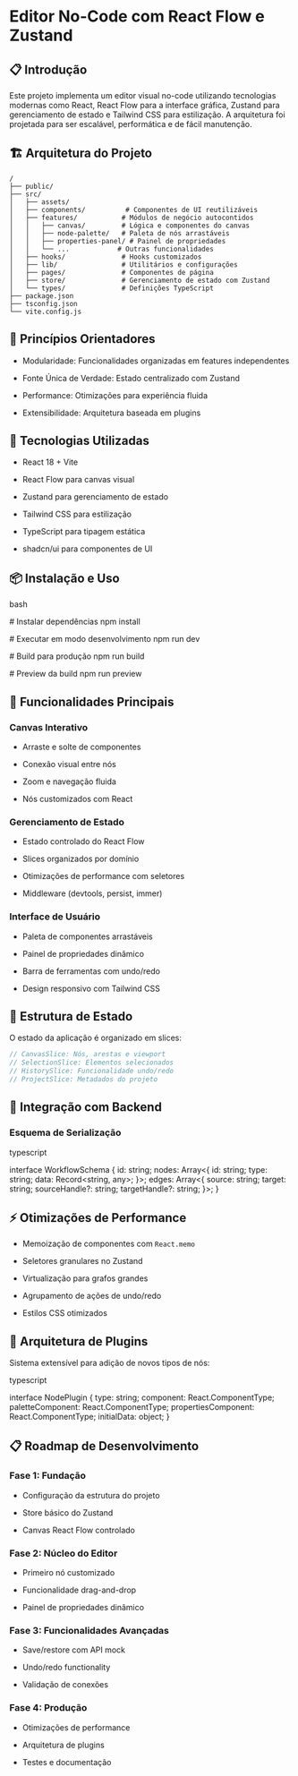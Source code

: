 # Editor No-Code com React Flow e Zustand

## 📋 Introdução

Este projeto implementa um editor visual no-code utilizando tecnologias modernas como React, React Flow para a interface gráfica, Zustand para gerenciamento de estado e Tailwind CSS para estilização. A arquitetura foi projetada para ser escalável, performática e de fácil manutenção.

## 🏗️ Arquitetura do Projeto

```text
/
├── public/
├── src/
│   ├── assets/
│   ├── components/          # Componentes de UI reutilizáveis
│   ├── features/           # Módulos de negócio autocontidos
│   │   ├── canvas/         # Lógica e componentes do canvas
│   │   ├── node-palette/   # Paleta de nós arrastáveis
│   │   ├── properties-panel/ # Painel de propriedades
│   │   └── ...            # Outras funcionalidades
│   ├── hooks/              # Hooks customizados
│   ├── lib/                # Utilitários e configurações
│   ├── pages/              # Componentes de página
│   ├── store/              # Gerenciamento de estado com Zustand
│   └── types/              # Definições TypeScript
├── package.json
├── tsconfig.json
└── vite.config.js
```
## 🎯 Princípios Orientadores

*   Modularidade: Funcionalidades organizadas em features independentes
    
*   Fonte Única de Verdade: Estado centralizado com Zustand
    
*   Performance: Otimizações para experiência fluida
    
*   Extensibilidade: Arquitetura baseada em plugins
    

## 🚀 Tecnologias Utilizadas

*   React 18 + Vite
    
*   React Flow para canvas visual
    
*   Zustand para gerenciamento de estado
    
*   Tailwind CSS para estilização
    
*   TypeScript para tipagem estática
    
*   shadcn/ui para componentes de UI
    

## 📦 Instalação e Uso

bash

\# Instalar dependências
npm install

\# Executar em modo desenvolvimento
npm run dev

\# Build para produção
npm run build

\# Preview da build
npm run preview

## 🎨 Funcionalidades Principais

### Canvas Interativo

*   Arraste e solte de componentes
    
*   Conexão visual entre nós
    
*   Zoom e navegação fluida
    
*   Nós customizados com React
    

### Gerenciamento de Estado

*   Estado controlado do React Flow
    
*   Slices organizados por domínio
    
*   Otimizações de performance com seletores
    
*   Middleware (devtools, persist, immer)
    

### Interface de Usuário

*   Paleta de componentes arrastáveis
    
*   Painel de propriedades dinâmico
    
*   Barra de ferramentas com undo/redo
    
*   Design responsivo com Tailwind CSS
    

## 🔧 Estrutura de Estado

O estado da aplicação é organizado em slices:

```typescript
// CanvasSlice: Nós, arestas e viewport
// SelectionSlice: Elementos selecionados
// HistorySlice: Funcionalidade undo/redo
// ProjectSlice: Metadados do projeto
```

## 📡 Integração com Backend

### Esquema de Serialização

typescript

interface WorkflowSchema {
  id: string;
  nodes: Array<{
    id: string;
    type: string;
    data: Record<string, any\>;
  }\>;
  edges: Array<{
    source: string;
    target: string;
    sourceHandle?: string;
    targetHandle?: string;
  }\>;
}

## ⚡ Otimizações de Performance

*   Memoização de componentes com `React.memo`
    
*   Seletores granulares no Zustand
    
*   Virtualização para grafos grandes
    
*   Agrupamento de ações de undo/redo
    
*   Estilos CSS otimizados
    

## 🔌 Arquitetura de Plugins

Sistema extensível para adição de novos tipos de nós:

typescript

interface NodePlugin {
  type: string;
  component: React.ComponentType;
  paletteComponent: React.ComponentType;
  propertiesComponent: React.ComponentType;
  initialData: object;
}

## 📋 Roadmap de Desenvolvimento

### Fase 1: Fundação

*   Configuração da estrutura do projeto
    
*   Store básico do Zustand
    
*   Canvas React Flow controlado
    

### Fase 2: Núcleo do Editor

*   Primeiro nó customizado
    
*   Funcionalidade drag-and-drop
    
*   Painel de propriedades dinâmico
    

### Fase 3: Funcionalidades Avançadas

*   Save/restore com API mock
    
*   Undo/redo functionality
    
*   Validação de conexões
    

### Fase 4: Produção

*   Otimizações de performance
    
*   Arquitetura de plugins
    
*   Testes e documentação
